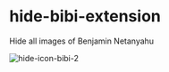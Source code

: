 # hide-bibi-extension
Hide all images of Benjamin Netanyahu

![hide-icon-bibi-2](https://github.com/adica/hide-bibi-extension/assets/10796525/59522202-622b-42cc-95dc-99d005e3c3cc)
